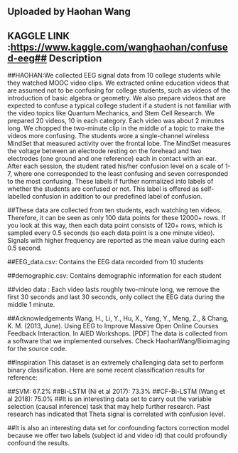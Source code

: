 ## Uploaded by Haohan Wang
## KAGGLE LINK :https://www.kaggle.com/wanghaohan/confused-eeg## Description
##HAOHAN:We collected EEG signal data from 10 college students while they watched MOOC video clips. We extracted online education videos that are assumed not to be confusing for college students, such as videos of the introduction of basic algebra or geometry. We also prepare videos that are expected to confuse a typical college student if a student is not familiar with the video topics like Quantum Mechanics, and Stem Cell Research. We prepared 20 videos, 10 in each category. Each video was about 2 minutes long. We chopped the two-minute clip in the middle of a topic to make the videos more confusing. The students wore a single-channel wireless MindSet that measured activity over the frontal lobe. The MindSet measures the voltage between an electrode resting on the forehead and two electrodes (one ground and one reference) each in contact with an ear. After each session, the student rated his/her confusion level on a scale of 1-7, where one corresponded to the least confusing and seven corresponded to the most confusing. These labels if further normalized into labels of whether the students are confused or not. This label is offered as self-labelled confusion in addition to our predefined label of confusion.

##These data are collected from ten students, each watching ten videos. Therefore, it can be seen as only 100 data points for these 12000+ rows. If you look at this way, then each data point consists of 120+ rows, which is sampled every 0.5 seconds (so each data point is a one minute video). Signals with higher frequency are reported as the mean value during each 0.5 second.

##EEG_data.csv: Contains the EEG data recorded from 10 students

##demographic.csv: Contains demographic information for each student

##video data : Each video lasts roughly two-minute long, we remove the first 30 seconds and last 30 seconds, only collect the EEG data during the middle 1 minute.

##Acknowledgements
Wang, H., Li, Y., Hu, X., Yang, Y., Meng, Z., & Chang, K. M. (2013, June). Using EEG to Improve Massive Open Online Courses Feedback Interaction. In AIED Workshops. [PDF]
The data is collected from a software that we implemented ourselves. Check HaohanWang/Bioimaging for the source code.

##Inspiration
This dataset is an extremely challenging data set to perform binary classification. Here are some recent classification results for reference:

##SVM: 67.2%
##Bi-LSTM (Ni et al 2017): 73.3%
##CF-Bi-LSTM (Wang et al 2018): 75.0%
##It is an interesting data set to carry out the variable selection (causal inference) task that may help further research. Past research has indicated that Theta signal is correlated with confusion level.

##It is also an interesting data set for confounding factors correction model because we offer two labels (subject id and video id) that could profoundly confound the results.
